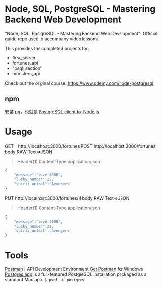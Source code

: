 # Node, SQL, PostgreSQL - Mastering Backend Web Development
"Node, SQL, PostgreSQL - Mastering Backend Web Development": Official guide repo used to accompany video lessons.

This provides the completed projects for:
- first_server
- fortunes_api
- "psql_section"
- monsters_api

Check out the original course: 
https://www.udemy.com/node-postgresql

## npm 

安裝 [pg](https://www.npmjs.com/package/pg)，也就是 [PostgreSQL client for Node.js](https://docs.microsoft.com/zh-tw/azure/postgresql/connect-nodejs)  

# Usage 

GET　http://localhost:3000/fortunes
POST http://localhost:3000/fortunes body RAW Text=>JSON  
> Header(1) Content-Type application/json
```js
{
	"message":"Love 3000",
	"lucky_number":22,
	"spirit_animal":"Avengers"
}
```

PUT http://localhost:3000/fortunes/4 body RAW Text=>JSON  
> Header(1) Content-Type application/json
```js
{
	"message":"Love 3000",
	"lucky_number":21,
	"spirit_animal":"Avengers"
}
```


# Tools

[Postman](https://www.getpostman.com) | API Development Environment
[Get Postman](https://www.getpostman.com/downloads/) for Windows  
[Postgres.app](https://postgresapp.com/) is a full-featured PostgreSQL installation packaged  as a standard Mac app. `$ psql -U postgres`   